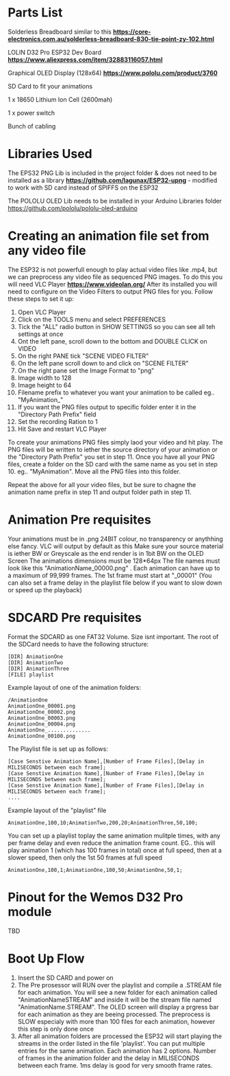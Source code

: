 # Parts List

Solderless Breadboard similar to this **https://core-electronics.com.au/solderless-breadboard-830-tie-point-zy-102.html**

LOLIN D32 Pro ESP32 Dev Board **https://www.aliexpress.com/item/32883116057.html**

Graphical OLED Display (128x64)  **https://www.pololu.com/product/3760**

SD Card to fit your animations

1 x 18650 Lithium Ion Cell (2600mah)

1 x power switch

Bunch of cabling


# Libraries Used

The EPS32 PNG Lib is included in the project folder & does not need to be installed as a library **https://github.com/lagunax/ESP32-upng** - modified to work with SD card instead of SPIFFS on the ESP32

The POLOLU OLED Lib needs to be installed in your Arduino Libraries folder https://github.com/pololu/pololu-oled-arduino

# Creating an animation file set from any video file

The ESP32 is not powerfull enough to play actual video files like .mp4, but we can preprocess any video file as sequenced PNG images. To do this you will need VLC Player **https://www.videolan.org/** After its installed you will need to configure on the Video Filters to output PNG files for you. Follow these steps to set it up:

1.  Open VLC Player
2.  Click on the TOOLS menu and select PREFERENCES
3.  Tick the "ALL" radio button in SHOW SETTINGS so you can see all teh settings at once
4.  Ont the left pane, scroll down to the bottom and DOUBLE CLICK on VIDEO
5.  On the right PANE tick "SCENE VIDEO FILTER"
6.  On the left pane scroll down to and click on "SCENE FILTER"
7.  On the right pane set the Image Format to "png"
8.  Image width to 128
9.  Image height to 64
10.  Filename prefix to whatever you want your animation to be called eg.. "MyAnimation_"
11.  If you want the PNG files output to specific folder enter it in the "Directory Path Prefix" field
12.  Set the recording Ration to 1
13.  Hit Save and restart VLC Player

To create your animations PNG files simply laod your video and hit play. The PNG files will be written to iether the source directory of your animation or the "Directory Path Prefix" you set in step 11. Once you have all your PNG files, create a folder on the SD card with the same name as you set in step 10. eg.. "MyAnimation". Move all the PNG files into this folder. 

Repeat the above for all your video files, but be sure to chagne the animation name prefix in step 11 and output folder path in step 11.

# Animation Pre requisites

Your animations must be in .png 24BIT colour, no transparency or anythhing else fancy. VLC will output by default as this
Make sure your source material is iether BW or Greyscale as the end render is in 1bit BW on the OLED Screen
The animations dimensions must be 128*64px 
The file names must look like this "AnimationName_00000.png" . Each animation can have up to a maximum of 99,999 frames.
The 1st frame must start at "_00001"
(You can also set a frame delay in the playlist file below if you want to slow down or speed up the playback)


# SDCARD Pre requisites

Format the SDCARD as one FAT32 Volume. Size isnt important. The root of the SDCard needs to have the following structure:

````
[DIR] AnimationOne
[DIR] AnimationTwo
[DIR] AnimationThree
[FILE] playlist
````

Example layout of one of the animation folders:

````
/AnimationOne
AnimationOne_00001.png
AnimationOne_00002.png
AnimationOne_00003.png
AnimationOne_00004.png
AnimationOne_..............
AnimationOne_00100.png
````

The Playlist file is set up as follows:
````
[Case Senstive Animation Name],[Number of Frame Files],[Delay in MILISECONDS between each frame];
[Case Senstive Animation Name],[Number of Frame Files],[Delay in MILISECONDS between each frame];
[Case Senstive Animation Name],[Number of Frame Files],[Delay in MILISECONDS between each frame];
....
````

Example layout of the "playlist" file

````
AnimationOne,100,10;AnimationTwo,200,20;AnimationThree,50,100;
````
You can set up a playlist toplay the same animation mulitple times, with any per frame delay and even reduce the animation frame count. EG.. this will play animation 1 (which has 100 frames in total) once at full speed, then at a slower speed, then only the 1st 50 frames at full speed

````
AnimationOne,100,1;AnimationOne,100,50;AnimationOne,50,1;
````

# Pinout for the Wemos D32 Pro module
TBD

# Boot Up Flow

1.  Insert the SD CARD and power on
2.  The Pre prosessor will RUN over the playlist and compile a .STREAM file for each animation. You will see a new folder for each animation called "AnimationNameSTREAM" and inside it will be the stream file named "AnimationName.STREAM". The OLED screen will display a prgress bar for each animation as they are beeing processed. The preprocess is SLOW especialy with more than 100 files for each animation, however this step is only done once
3.  After all animation folders are processed the ESP32 will start playing the streams in the order listed in the file 'playlist'. You can put multiple entries for the same animation. Each animation has 2 options. Number of frames in the animation folder and the delay in MILISECONDS between each frame. 1ms delay is good for very smooth frame rates.

